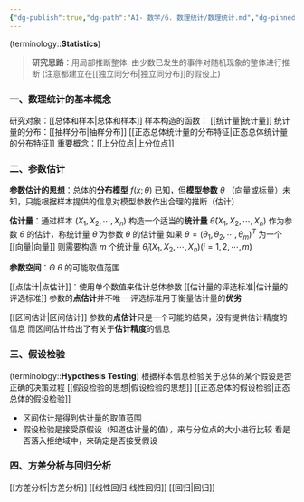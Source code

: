 ```yaml
---
{"dg-publish":true,"dg-path":"A1- 数学/6. 数理统计/数理统计.md","dg-pinned":true,"permalink":"/A1- 数学/6. 数理统计/数理统计/","pinned":true,"dgPassFrontmatter":true,"noteIcon":"","created":"2024-05-21T15:20:28.313+08:00","updated":"2025-04-14T18:25:19.684+08:00"}
---
```


(terminology::**Statistics**)

>**研究思路**：用局部推断整体, 由少数已发生的事件对随机现象的整体进行推断 (注意都建立在[[独立同分布\|独立同分布]]的假设上)
### 一、数理统计的基本概念
研究对象：[[总体和样本\|总体和样本]]
样本构造的函数： [[统计量\|统计量]]
统计量的分布：[[抽样分布\|抽样分布]]
[[正态总体统计量的分布特征\|正态总体统计量的分布特征]]
重要概念：[[上分位点\|上分位点]]

### 二、参数估计
**参数估计的思想**：总体的**分布模型** $f(x;\theta)$ 已知，但**模型参数** $\theta$ （向量或标量）未知，只能根据样本提供的信息对模型参数作出合理的推断（估计）

**估计量**：通过样本 $(X_{1},X_{2},\cdots,X_{n})$ 构造一个适当的**统计量** $\hat{\theta}(X_{1},X_{2},\cdots,X_{n})$ 作为参数 $\theta$ 的估计，称统计量 $\hat{\theta}$ 为参数 $\theta$ 的估计量
	如果 $\theta=(\theta_{1},\theta_{2},\cdots,\theta_{m})^{T}$ 为一个[[向量\|向量]]
	则需要构造 $m$ 个统计量 $\hat{\theta}_{i}(X_{1},X_{2},\cdots,X_{n})(i=1,2,\cdots,m)$
	
**参数空间**：$\Theta$    $\theta$ 的可能取值范围

[[点估计\|点估计]]：使用单个数值来估计总体参数
[[估计量的评选标准\|估计量的评选标准]]
	参数的**点估计**并不唯一
	评选标准用于衡量估计量的**优劣**
	
[[区间估计\|区间估计]]
参数的**点估计**只是一个可能的结果，没有提供估计精度的信息
而区间估计给出了有关于**估计精度**的信息

### 三、假设检验
(terminology::**Hypothesis Testing**)
根据样本信息检验关于总体的某个假设是否正确的决策过程
[[假设检验的思想\|假设检验的思想]]
[[正态总体的假设检验\|正态总体的假设检验]]

- 区间估计是得到估计量的取值范围
- 假设检验是接受原假设（知道估计量的值），来与分位点的大小进行比较
	看是否落入拒绝域中，来确定是否接受假设

### 四、方差分析与回归分析
[[方差分析\|方差分析]]
[[线性回归\|线性回归]]
[[回归\|回归]]

